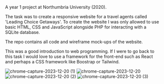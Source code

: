 A year 1 project at Northumbria University (2020).

The task was to create a responsive website for a travel agents called 'Leading Choice Getaways'. To create the website I was only allowed to use basic HTML, CSS and JavaScript alongside PHP for interacting with a SQLite database.

The repo contains all code and wireframe mock-ups of the website.

This was a good introduction to web programming. If I were to go back to this task I would love to use a framework for the front-end such as React and perhaps a CSS framework like Boostrap or Tailwind.

![chrome-capture-2023-12-20 (1)](https://github.com/Reece-Carruthers/leading-choice-getaways/assets/99188015/fa764658-f19f-4553-af05-c7a73fb5bafb)
![chrome-capture-2023-12-20](https://github.com/Reece-Carruthers/leading-choice-getaways/assets/99188015/36da6736-02a5-4310-8dac-6ce9cfb94122)
![chrome-capture-2023-12-20 (2)](https://github.com/Reece-Carruthers/leading-choice-getaways/assets/99188015/51fbec34-1f5d-4af0-baa2-92414cfdc585)
![chrome-capture-2023-12-20 (3)](https://github.com/Reece-Carruthers/leading-choice-getaways/assets/99188015/8cd71323-8274-4ac7-95ff-b98bf593af47)

